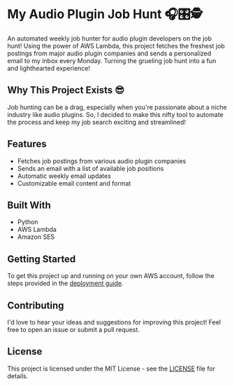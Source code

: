 # My Audio Plugin Job Hunt 🎧🎛️🕵️

An automated weekly job hunter for audio plugin developers on the job hunt! Using the power of AWS Lambda, this project fetches the freshest job postings from major audio plugin companies and sends a personalized email to my inbox every Monday. Turning the grueling job hunt into a fun and lighthearted experience!

## Why This Project Exists 😎

Job hunting can be a drag, especially when you're passionate about a niche industry like audio plugins. So, I decided to make this nifty tool to automate the process and keep my job search exciting and streamlined!

## Features

- Fetches job postings from various audio plugin companies
- Sends an email with a list of available job positions
- Automatic weekly email updates
- Customizable email content and format

## Built With

- Python
- AWS Lambda
- Amazon SES

## Getting Started

To get this project up and running on your own AWS account, follow the steps provided in the [deployment guide](DEPLOYMENT.md).

## Contributing

I'd love to hear your ideas and suggestions for improving this project! Feel free to open an issue or submit a pull request.

## License

This project is licensed under the MIT License - see the [LICENSE](LICENSE) file for details.
